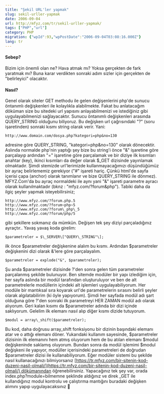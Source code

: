 ```yaml
---
title: "Şekil URL'ler yapmak"
slug: sekil-urller-yapmak
date: 2006-09-04
url: http://mfyz.com/tr/sekil-urller-yapmak/
tags: ["PHP","url"]
category: PHP
migration: {"wpId":93,"wpPostDate":"2006-09-04T03:08:16.000Z"}
lang: tr
---
```


#### Sebep?

Bizim için önemli olan ne? Hava atmak mı? Yoksa gerçekten de fark yaratmak mı? Buna karar verdikten sonraki adım sizler için gerçekten de "belirleyici" olacaktır.

#### Nasıl?

Genel olarak siteler GET methodu ile gelen değişenlerini php'de sunucu öntanımlı değişkenleri ile kolaylıkla alabilmekte. Fakat bu anlatacağım döküman size bu sitedeki url yapısını anlayabilmenizi ve istediğiniz gibi uygulayabilmenizi sağlayacaktır. Sunucu öntanımlı değişkenleri arasında QUERY\_STRING olduğunu biliyoruz. Bu değişken url çağrısındaki "?" (soru işaretinden) sonraki kısmı string olarak verir. Yani:
```
http://www.domain.com/dosya.php?kategori=php&no=130
```
adresine göre QUERY\_STRING, "kategori=php&no=130" olarak dönecektir. Aslında normalde php'nin yaptığı şey bize bu string'i önce "&" işaretine göre parçalayıp ardından "=" işaretine göre parçalamak ve bir diziye ilk kısımları anahtar (key), ikinci kısımları da değer olarak $\_GET dizisinde yayınlamak olmaktadır. Şimdi stemizde url'lerimizde kullanmayacağımızı düşündüğümüz bir ayraç belirlememiz gerekiyor ("#" işareti hariç. Çünkü html'de sayfa içerisi çapa (anchor) olarak tanımlanır ve bize QUERY\_STRING ile dönmez). MFYZ.Com'da bu ayraç normaldeki ile aynı yani "&" işareti parametre ayracı olarak kullanılmaktadır (bknz : "mfyz.com/?forum&php"). Tabiki daha da ilgiç şeyler yapmak isteyebilirsiniz;
```
http://www.mfyz.com/?forum.php.5
http://www.mfyz.com/?forum~php~5
http://www.mfyz.com/?forum\_php\_5
http://www.mfyz.com/?forum/php/5

```
gibi şekillere sokmanız da mümkün. Değişen tek şey diziyi parçaladığınız ayraçtır.. Yavaş yavaş koda girelim:
```
$parametreler = $\_SERVER\["QUERY\_STRING"\];

```
ilk önce $parametreler değişkenine alalım bu kısmı. Ardından $parametreler değişkenini dizi olarak &'lere göre parçalayalım.
```
$parametreler = explode("&", $parametreler);

```
Şu anda $parametreler dizisinde ?'den sonra gelen tüm parametreler parçalanmış şekilde bulunuyor. Ben sitemde modüler bir yapı izlediğim için, her sayfa aslında bir modül tarafından oluşturuluyor ve ben de alt parametrelerle modüllerin içindeki alt işlemleri uygulayabiliyorum. Her modüle bir mantıksal sıra koyarak url'de parametrelerin sırasını belirli şeyler olarak algılatabilirim (ki öyle yapıyorum). Şimdi her sayfada modül adı şart olduğuna göre ?'den sonraki ilk parametreyi HER ZAMAN modül adı olarak alıyorum. Geri kalan kısımı da $parametreler adında bir dizi içinde saklıyorum. Gelelim ilk elemanı nasıl alıp diğer kısmı dizide tutuyorum.
```
$modul = array\_shift($parametreler);

```
Bu kod, daha doğrusu array\_shift fonksiyonu bir dizinin başındaki elemanı atar ve o attığı elemanı döner. Yukarıdaki kullanım sayesinde, $parametreler dizisinin ilk elemanını hem atmış oluyorum hem de bu atılan elemanı $modul değişkeninde saklamış oluyorum. Bundan sonra da modül işlemimi $modul değişkeni ile yapıyor, modüller içerisindeki parametreleri de doğrudan $parametreler dizisi ile kullanabiliyorum. Eğer modüler sistemi bu şekilde nasıl kullanacağınızı bilmiyorsanız [https://tr.mfyz.com/bir-sitenin-kod-duzeni-nasil-olmali/](https://tr.mfyz.com/bir-sitenin-kod-duzeni-nasil-olmali/) dökümanından öğrenebilirsiniz. Yapacağınız tek şey var, orada index.php?module=bilmemne şeklinde aldığınız ve direk \_GET ile kullandığınız modul kontrolu ve çalıştırma mantığını buradaki değişken alımını yapıp uygulayacaksınız 🙂